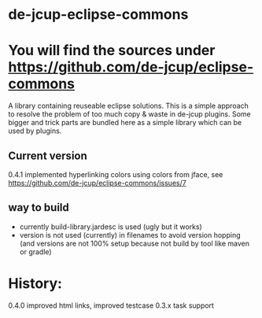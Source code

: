 # de-jcup-eclipse-commons
# You will find the sources under https://github.com/de-jcup/eclipse-commons

A library containing reuseable eclipse solutions. This is a simple approach to resolve the
problem of too much copy & waste in de-jcup plugins. Some bigger and trick parts are bundled 
here as a simple library which can be used by plugins.

## Current version
0.4.1 implemented hyperlinking colors using colors from jface, see https://github.com/de-jcup/eclipse-commons/issues/7

## way to build
- currently build-library.jardesc is used (ugly but it works)
- version is not used (currently) in filenames to avoid version hopping (and versions
  are not 100% setup because not build by tool like maven or gradle)


# History:
0.4.0 improved html links, improved testcase
0.3.x task support
